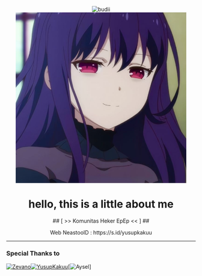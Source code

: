<p align="center">

<p align="center">

  <img src="http://readme-typing-svg.herokuapp.com?color=%230B80F7&center=true&vCenter=true&multiline=false&lines=WELCOME;Too+NeastooID;IKUTIN-SOSIAL-MEDIA-KAMI!!;JANGAN+LUPA+JOIN+GROUP%2C++BWANGG+%3A);jangan+lupa+kasih+stars+!" alt="budii">

<img src="https://github.com/NeastooID/.github/blob/main/profile/81152a53e87b39330ba85cbaf30cc02d.jpg" width="90%" style="margin-left: auto;margin-right: auto;display: block;">

</p>

<h1 align='center'>hello, this is a little about me</h1>
<p align='center'> ## [ >> Komunitas Heker EpEp << ] ##
<p align='center'>
<p align='center'>Web NeastooID : https://s.id/yusupkakuu
  
----------
### Special Thanks to
[![Zevano](https://github.com/zevanoo.png?size=100)](https://github.com/zevanoo)[![YusupKakuu](https://github.com/yusup909.png?size=100)](https://github.com/yusup909)[![Aysel](https://github.com/TukangM.png?size=100)]
